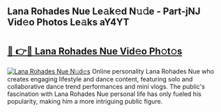 ## Lana Rohades Nue Le𝚊k𝚎d N𝚞𝚍e - Part-jNJ Vid𝚎o Photos Le𝚊ks aY4YT

# <h2><a href="http://fb0t8t.evod.top/?m=Lana+Rohades+Nue">🔗 👉🔴 Lana Rohades Nue Vid𝚎o Ph𝚘t𝚘s</a></h2>

[![Lana Rohades Nue N𝚞d𝚎s](https://i.imgur.com/8V9OHl7.gif)](http://fb0t8t.evod.top/?m=Lana+Rohades+Nue)
Online personality Lana Rohades Nue who creates engaging lifestyle and dance content, featuring solo and collaborative dance trend performances and mini vlogs. The public's fascination with Lana Rohades Nue personal life has only fueled his popularity, making him a more intriguing public figure. 
